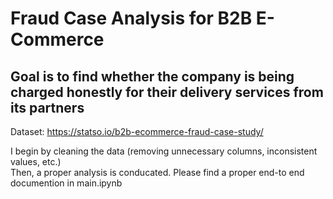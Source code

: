 # Fraud Case Analysis for B2B E-Commerce

## Goal is to find whether the company is being charged honestly for their delivery services from its partners

Dataset: https://statso.io/b2b-ecommerce-fraud-case-study/

I begin by cleaning the data (removing unnecessary columns, inconsistent values, etc.)  
Then, a proper analysis is conducated. Please find a proper end-to end documention in main.ipynb